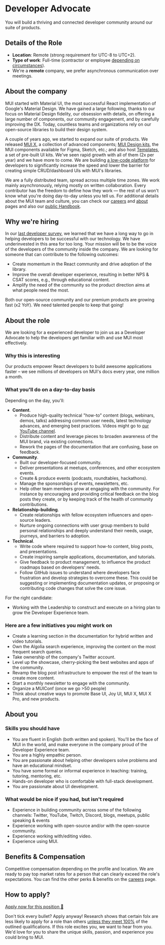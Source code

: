 # Developer Advocate

<p class="description">You will build a thriving and connected developer community around our suite of products.</p>

## Details of the Role

- **Location**: Remote (strong requirement for UTC-8 to UTC+2).
- **Type of work**: Full-time (contractor or employee [depending on circumstances](https://mui-org.notion.site/Hiring-FAQ-64763b756ae44c37b47b081f98915501#494af1f358794028beb4b7697b5d3102)).
- We're a **remote** company, we prefer asynchronous communication over meetings.

## About the company

MUI started with Material UI, the most successful React implementation of Google's Material Design.
We have gained a large following, thanks to our focus on Material Design fidelity, our obsession with details, on offering a large number of components, our community engagement, and by carefully improving the DX.
Today, countless teams and organizations rely on our open-source libraries to build their design system.

A couple of years ago, we started to expand our suite of products.
We released [MUI X](https://mui.com/x/), a collection of advanced components; [MUI Design kits](https://mui.com/design-kits/), the MUI components available for Figma, Sketch, etc.; and also host [Templates](https://mui.com/templates/), a set of pre-built UI kits.
We've seen rapid growth with all of them (2x per year) and we have more to come.
We are building [a low-code platform](https://mui.com/toolpad/) for developers to significantly increase the speed and lower the barrier for creating simple CRUD/dashboard UIs with MUI's libraries.

We are a fully distributed team, spread across multiple time zones.
We work mainly asynchronously, relying mostly on written collaboration.
Every contributor has the freedom to define how they work — the rest of us won't know what you're doing day-to-day unless you tell us.
For additional details about the MUI team and culture, you can check our [careers](https://mui.com/careers/) and [about](https://mui.com/about/) pages and also our [public Handbook](https://mui-org.notion.site/Handbook-f086d47e10794d5e839aef9dc67f324b).

## Why we're hiring

In our [last developer survey](https://mui.com/blog/2021-developer-survey-results/#what-else-can-we-do-to-improve-mui-for-you), we learned that we have a long way to go in helping developers to be successful with our technology.
We have underinvested in this area for too long.
Your mission will be to be the voice of the developers of the community inside the company.
We are looking for someone that can contribute to the following outcomes:

- Create momentum in the React community and drive adoption of the library.
- Improve the overall developer experience, resulting in better NPS & CSAT scores, e.g., through educational content.
- Amplify the need of the community so the product direction aims at what people need the most.

Both our open-source community and our premium products are growing fast (x2 YoY).
We need talented people to keep that going!

## About the role

We are looking for a experienced developer to join us as a Developer Advocate to help the developers get familiar with and use MUI most effectively.

### Why this is interesting

Our products empower React developers to build awesome applications faster – we see millions of developers on MUI's docs every year, one million a month.

### What you'll do on a day-to-day basis

Depending on the day, you'll:

- **Content**.
  - Produce high-quality technical "how-to" content (blogs, webinars, demos, talks) addressing common user needs, latest technology advances, and emerging best practices. Videos might go to [our YouTube channel](https://www.youtube.com/@MUI_hq).
  - Distribute content and leverage pieces to broaden awareness of the MUI brand, via existing connections.
  - Rework the pages of the documentation that are confusing, base on feedback.
- **Community**.
  - Built our developer-focused community.
  - Deliver presentations at meetups, conferences, and other ecosystem events.
  - Create & produce events (podcasts, roundtables, hackathons).
  - Manage the sponsorships of events, newsletters, etc.
  - Help other team members grow at engaging with the community. For instance by encouraging and providing critical feedback on the blog posts they create, or by keeping track of the health of community contributions.
- **Relationship-building**.
  - Create relationships with fellow ecosystem influencers and open-source leaders.
  - Nurture ongoing connections with user group members to build personal relationships and deeply understand their needs, usage, journeys, and barriers to adoption.
- **Technical**.
  - Write code where required to support how-to content, blog posts, and presentations.
  - Create inspiring sample applications, documentation, and tutorials.
  - Give feedback to product management, to influence the product roadmaps based on developers' needs.
  - Follow GitHub issues to understand where developers face frustration and develop strategies to overcome these. This could be suggesting or implementing documentation updates, or proposing or contributing code changes that solve the core issue.

For the right candidate:

- Working with the Leadership to construct and execute on a hiring plan to grow the Developer Experience team.

### Here are a few initiatives you might work on

- Create a learning section in the documentation for hybrid written and video tutorials.
- Own the Algolia search experience, improving the content on the most frequent search queries.
- Take ownership of the company's Twitter account.
- Level up the showcase, cherry-picking the best websites and apps of the community.
- Revamp the blog post infrastructure to empower the rest of the team to create more content.
- Start a monthly newsletter to engage with the community.
- Organize a MUIConf (once we go >50 people)
- Think about creative ways to promote Base UI, Joy UI, MUI X, MUI X Pro, and new products.

## About you

### Skills you should have

- You are fluent in English (both written and spoken). You'll be the face of MUI in the world, and make everyone in the company proud of the Developer Experience team.
- You are a highly empathic person.
- You are passionate about helping other developers solve problems and have an educational mindset.
- You have some formal or informal experience in teaching: training, tutoring, mentoring, etc.
- Hands-on developer who is comfortable with full-stack development.
- You are passionate about UI development.

### What would be nice if you had, but isn't required

- Experience in building community across some of the following channels: Twitter, YouTube, Twitch, Discord, blogs, meetups, public speaking & events
- Experience working with open-source and/or with the open-source community.
- Experience working with/editing video.
- Experience using MUI.

## Benefits & Compensation

Competitive compensation depending on the profile and location.
We are ready to pay top market rates for a person that can clearly exceed the role's expectations.
You can find the other perks & benefits on the [careers](https://mui.com/careers/#perks-and-benefits) page.

## How to apply?

[Apply now for this position 📮](https://jobs.ashbyhq.com/MUI/28287eeb-88d2-465f-96d7-e7fd99fabd7d/application?utm_source=ZNRrPGBkqO)

Don't tick every bullet? Apply anyway! Research shows that certain folx are less likely to apply for a role than others [unless they meet 100%](https://hbr.org/2014/08/why-women-dont-apply-for-jobs-unless-theyre-100-qualified) of the outlined qualifications.
If this role excites you, we want to hear from you. We'd love for you to share the unique skills, passion, and experience you could bring to MUI.
